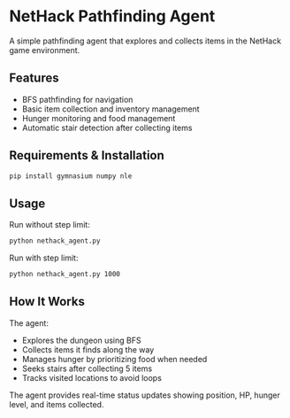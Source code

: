 # NetHack Pathfinding Agent

A simple pathfinding agent that explores and collects items in the NetHack game environment.

## Features

- BFS pathfinding for navigation
- Basic item collection and inventory management
- Hunger monitoring and food management
- Automatic stair detection after collecting items

## Requirements & Installation

```bash
pip install gymnasium numpy nle
```

## Usage

Run without step limit:
```bash
python nethack_agent.py
```

Run with step limit:
```bash
python nethack_agent.py 1000
```

## How It Works

The agent:
- Explores the dungeon using BFS
- Collects items it finds along the way
- Manages hunger by prioritizing food when needed
- Seeks stairs after collecting 5 items
- Tracks visited locations to avoid loops

The agent provides real-time status updates showing position, HP, hunger level, and items collected.
